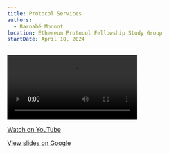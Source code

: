 ```yaml
---
title: Protocol Services
authors:
  - Barnabé Monnot
location: Ethereum Protocol Fellowship Study Group
startDate: April 10, 2024
---
```


<video src="https://www.youtube.com/watch?v=hhYTtQ-GU1s"></video>

[Watch on YouTube](https://www.youtube.com/watch?v=hhYTtQ-GU1s)

[View slides on Google](https://docs.google.com/presentation/d/1TY5-7wTDer4vonYoEaej2aBMukAbXk8xQjYV7vW56RU/view)
